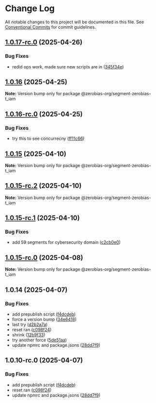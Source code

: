 # Change Log

All notable changes to this project will be documented in this file.
See [Conventional Commits](https://conventionalcommits.org) for commit guidelines.

## [1.0.17-rc.0](https://github.com/zerobias-org/segment/compare/@zerobias-org/segment-zerobias-t_iam@1.0.16...@zerobias-org/segment-zerobias-t_iam@1.0.17-rc.0) (2025-04-26)


### Bug Fixes

* redid ops work, made sure new scripts are in ([345f34e](https://github.com/zerobias-org/segment/commit/345f34ec926029dc141943b3e321676adb4a2888))





## [1.0.16](https://github.com/zerobias-org/segment/compare/@zerobias-org/segment-zerobias-t_iam@1.0.16-rc.0...@zerobias-org/segment-zerobias-t_iam@1.0.16) (2025-04-25)

**Note:** Version bump only for package @zerobias-org/segment-zerobias-t_iam





## [1.0.16-rc.0](https://github.com/zerobias-org/segment/compare/@zerobias-org/segment-zerobias-t_iam@1.0.15...@zerobias-org/segment-zerobias-t_iam@1.0.16-rc.0) (2025-04-25)


### Bug Fixes

* try this to see concurrecny ([ff11c66](https://github.com/zerobias-org/segment/commit/ff11c66d67cb9f185098fd640d4139178d29ae22))





## [1.0.15](https://github.com/zerobias-org/segment/compare/@zerobias-org/segment-zerobias-t_iam@1.0.15-rc.2...@zerobias-org/segment-zerobias-t_iam@1.0.15) (2025-04-10)

**Note:** Version bump only for package @zerobias-org/segment-zerobias-t_iam





## [1.0.15-rc.2](https://github.com/zerobias-org/segment/compare/@zerobias-org/segment-zerobias-t_iam@1.0.15-rc.1...@zerobias-org/segment-zerobias-t_iam@1.0.15-rc.2) (2025-04-10)

**Note:** Version bump only for package @zerobias-org/segment-zerobias-t_iam





## [1.0.15-rc.1](https://github.com/zerobias-org/segment/compare/@zerobias-org/segment-zerobias-t_iam@1.0.15-rc.0...@zerobias-org/segment-zerobias-t_iam@1.0.15-rc.1) (2025-04-10)


### Bug Fixes

* add 59 segments for cybersecurity domain ([c2cb0e0](https://github.com/zerobias-org/segment/commit/c2cb0e0c1f1eabb51d7f5a6ae6db98c1516fcdbe))





## [1.0.15-rc.0](https://github.com/zerobias-org/segment/compare/@zerobias-org/segment-zerobias-t_iam@1.0.14...@zerobias-org/segment-zerobias-t_iam@1.0.15-rc.0) (2025-04-08)

**Note:** Version bump only for package @zerobias-org/segment-zerobias-t_iam





## 1.0.14 (2025-04-07)


### Bug Fixes

* add prepublish  script ([f4dcdeb](https://github.com/zerobias-org/segment/commit/f4dcdebd8680d01e015ebc89587a9f70d641afe4))
* force a version bump ([34e6418](https://github.com/zerobias-org/segment/commit/34e6418d078a9f5caf40c511a89dcf0bdb606dc7))
* last try ([d2b2a7a](https://github.com/zerobias-org/segment/commit/d2b2a7afeca45e2d7ca0beaa1e1bed46a09a82c4))
* reset ran ([c098f24](https://github.com/zerobias-org/segment/commit/c098f240eaf5c840d8c595e05e0ad4eee510fe71))
* shrink ([12b9f33](https://github.com/zerobias-org/segment/commit/12b9f3366b3d0b69018a20f5b5f01d86ad87753f))
* try another force ([5de51aa](https://github.com/zerobias-org/segment/commit/5de51aa6220d857f3e235e2a0c7557b40ee8e5e3))
* update npmrc and package.jsons ([28dd7f9](https://github.com/zerobias-org/segment/commit/28dd7f9ea06676c82b88aabf586f5bb6b974bf3b))





## 1.0.10-rc.0 (2025-04-07)


### Bug Fixes

* add prepublish  script ([f4dcdeb](https://github.com/zerobias-org/segment/commit/f4dcdebd8680d01e015ebc89587a9f70d641afe4))
* reset ran ([c098f24](https://github.com/zerobias-org/segment/commit/c098f240eaf5c840d8c595e05e0ad4eee510fe71))
* update npmrc and package.jsons ([28dd7f9](https://github.com/zerobias-org/segment/commit/28dd7f9ea06676c82b88aabf586f5bb6b974bf3b))
